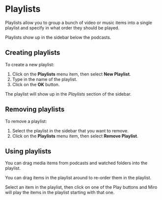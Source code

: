 Playlists
=========

Playlists allow you to group a bunch of video or music items into a
single playlist and specify in what order they should be played.

Playlists show up in the sidebar below the podcasts.

Creating playlists
------------------

To create a new playlist:

1.  Click on the **Playlists** menu item, then select **New Playlist**.
2.  Type in the name of the playlist.
3.  Click on the **OK** button.

The playlist will show up in the *Playlists* section of the sidebar.

Removing playlists
------------------

To remove a playlist:

1.  Select the playlist in the sidebar that you want to remove.
2.  Click on the **Playlists** menu item, then select **Remove
    Playlist**.

Using playlists
---------------

You can drag media items from podcasts and watched folders into the
playlist.

You can drag items in the playlist around to re-order them in the
playlist.

Select an item in the playlist, then click on one of the Play buttons
and Miro will play the items in the playlist starting with that one.
